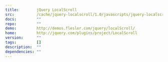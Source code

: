 ```yaml
---
title:        jQuery LocalScroll
src:          /cache/jquery-localscroll/1.0/javascripts/jquery-localscroll.js
docs:         ""
repo:         ""
demo:         http://demos.flesler.com/jquery/localScroll/
home:         http://jquery.com/plugins/project/LocalScroll
version:      ""
tags:         []
description:  ""
dependencies: ""
---
```


